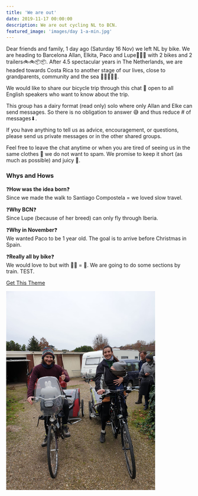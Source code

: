 ```yaml
---
title: 'We are out'
date: 2019-11-17 00:00:00
description: We are out cycling NL to BCN.
featured_image: 'images/day 1-a-min.jpg'
---
```


Dear friends and family, 1 day ago (Saturday 16 Nov) we left NL by bike. We are heading to Barcelona Allan, Elkita, Paco and Lupe👫👶🐶 with 2 bikes and 2 trailers🚲🚲📦📦. After 4.5 spectacular years in The Netherlands, we are headed towards Costa Rica to another stage of our lives, close to grandparents, community and the sea 👬👭👬🚶🌊.

We would like to share our bicycle trip through this chat 💬 open to all English speakers who want to know about the trip.

This group has a dairy format (read only) solo where only Allan and Elke can send messages. So there is no obligation to answer 😅 and thus reduce # of messages⬇.

If you have anything to tell us as advice, encouragement, or questions, please send us private messages or in the other shared groups.

Feel free to leave the chat anytime or when you are tired of seeing us in the same clothes 😬 we do not want to spam. We promise to keep it short (as much as possible) and juicy 🍊.


### Whys and Hows
❓**How was the idea born**❓ <br>
Since we made the walk to Santiago Compostela = we loved slow travel.

❓**Why BCN**❓<br>
Since Lupe (because of her breed) can only fly through Iberia.

❓**Why in November**❓<br>
We wanted Paco to be 1 year old. The goal is to arrive before Christmas in Spain.

❓**Really all by bike**❓ <br>
We would love to but with 👶🐶 = 🐢. We are going to do some sections by train. TEST.

<a href="https://jekyllthemes.io/theme/duet-portfolio-jekyll-theme" class="button button--large">Get This Theme</a>


<div class="gallery" data-columns="1">
	<img src="/images/day 1-a-min.jpg" style="max-width:80%;" >
</div>


